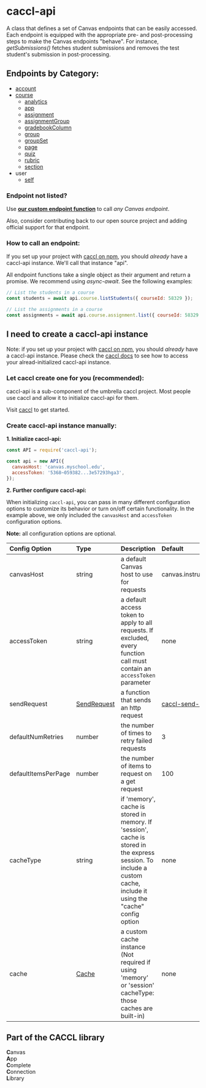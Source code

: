 # caccl-api
A class that defines a set of Canvas endpoints that can be easily accessed. Each endpoint is equipped with the appropriate pre- and post-processing steps to make the Canvas endpoints "behave". For instance, _getSubmissions()_ fetches student submissions and removes the test student's submission in post-processing.

## Endpoints by Category:

- [account](https://harvard-edtech.github.io/caccl-api/api.account.html)
- [course](https://harvard-edtech.github.io/caccl-api/api.course.html)
  - [analytics](https://harvard-edtech.github.io/caccl-api/api.course.analytics.html)
  - [app](https://harvard-edtech.github.io/caccl-api/api.course.app.html)
  - [assignment](https://harvard-edtech.github.io/caccl-api/api.course.assignment.html)
  - [assignmentGroup](https://harvard-edtech.github.io/caccl-api/api.course.assignmentGroup.html)
  - [gradebookColumn](https://harvard-edtech.github.io/caccl-api/api.course.gradebookColumn.html)
  - [group](https://harvard-edtech.github.io/caccl-api/api.course.group.html)
  - [groupSet](https://harvard-edtech.github.io/caccl-api/api.course.groupSet.html)
  - [page](https://harvard-edtech.github.io/caccl-api/api.course.page.html)
  - [quiz](https://harvard-edtech.github.io/caccl-api/api.course.quiz.html)
  - [rubric](https://harvard-edtech.github.io/caccl-api/api.course.rubric.html)
  - [section](https://harvard-edtech.github.io/caccl-api/api.course.section.html)
- user
  - [self](https://harvard-edtech.github.io/caccl-api/api.user.self.html)

### Endpoint not listed?

Use **[our custom endpoint function](https://harvard-edtech.github.io/caccl-api/api.other.html)** to call _any Canvas endpoint_.

Also, consider contributing back to our open source project and adding official support for that endpoint.

### How to call an endpoint:

If you set up your project with [caccl on npm](https://www.npmjs.com/package/caccl), you should _already_ have a caccl-api instance. We'll call that instance "api".

All endpoint functions take a single object as their argument and return a promise. We recommend using _async-await_. See the following examples:

```js
// List the students in a course
const students = await api.course.listStudents({ courseId: 58329 });

// List the assignments in a course
const assignments = await api.course.assignment.list({ courseId: 58329 });
```

## I need to create a caccl-api instance

Note: if you set up your project with [caccl on npm](https://www.npmjs.com/package/caccl), you should _already_ have a caccl-api instance. Please check the [caccl docs](https://www.npmjs.com/package/caccl) to see how to access your alread-initialized caccl-api instance.

### Let caccl create one for you (recommended):

caccl-api is a sub-component of the umbrella caccl project. Most people use caccl and allow it to initialize caccl-api for them.

Visit [caccl](https://www.npmjs.com/package/caccl) to get started.

### Create caccl-api instance manually:

**1. Initialize caccl-api:**

```js
const API = require('caccl-api');

const api = new API({
  canvasHost: 'canvas.myschool.edu',
  accessToken: '5368~059382...3e57293hga3',
});
```

**2. Further configure caccl-api:**

When initializing `caccl-api`, you can pass in many different configuration options to customize its behavior or turn on/off certain functionality. In the example above, we only included the `canvasHost` and `accessToken` configuration options.

**Note:** all configuration options are optional.

Config Option | Type | Description | Default
:--- | :--- | :--- | :---
canvasHost | string | a default Canvas host to use for requests | canvas.instructure.com
accessToken | string | a default access token to apply to all requests. If excluded, every function call must contain an `accessToken` parameter | none
sendRequest | [SendRequest](https://github.com/harvard-edtech/caccl-send-request) | a function that sends an http request | [caccl-send-request](https://github.com/harvard-edtech/caccl-send-request)
defaultNumRetries | number | the number of times to retry failed requests | 3
defaultItemsPerPage | number | the number of items to request on a get request | 100
cacheType | string | if 'memory', cache is stored in memory. If 'session', cache is stored in the express session. To include a custom cache, include it using the "cache" config option | none
cache | [Cache](https://github.com/harvard-edtech/caccl-api/blob/master/contributor-docs/Cache.md) | a custom cache instance (Not required if using 'memory' or 'session' cacheType: those caches are built-in) | none

## Part of the CACCL library
**C**anvas  
**A**pp  
**C**omplete  
**C**onnection  
**L**ibrary  
